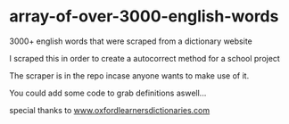 # array-of-over-3000-english-words
3000+ english words that were scraped from a dictionary website

I scraped this in order to create a autocorrect method for a school project

The scraper is in the repo incase anyone wants to make use of it.

You could add some code to grab definitions aswell...

special thanks to www.oxfordlearnersdictionaries.com
